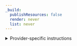 ```yaml
---
_build:
  publishResources: false
  render: never
  list: never
---
```


<details>
<summary>Provider-specific instructions</summary>
<div>

This is not an exhaustive list of how to update DS records in other providers, but the following links may be helpful:

- [DNSimple](https://support.dnsimple.com/articles/cloudflare-ds-record/)
- [domaindiscount24](https://support.domaindiscount24.com/hc/articles/4409759478161-DNSSEC)
- [DreamHost](https://help.dreamhost.com/hc/en-us/articles/219539467-DNSSEC-overview)
- [dynadot](https://www.dynadot.com/community/help/question/set-DNSSEC)
- [enom](https://help.enom.com/hc/en-us/articles/115001028212-Adding-a-DNSSEC-to-a-Domain-Name)
- [gandi](https://wiki.gandi.net/en/domains/dnssec)
- [GoDaddy](https://ph.godaddy.com/help/add-a-ds-record-23865)
- [Google Domains](https://support.google.com/domains/answer/6387342?hl=en)
- [hover](https://help.hover.com/hc/en-us/articles/217281647-Understanding-and-managing-DNSSEC)
- [InMotion Hosting](https://www.inmotionhosting.com/support/edu/cpanel/enable-dnssec-cloudflare/)
- [INWX](https://kb.inwx.com/en-us/3-nameserver/131)
- [Joker.com](https://joker.com/faq/content/6/461/en/dnssec-support.html)
- [name.com](https://www.name.com/support/articles/205439058-Managing-DNSSEC)
- [namecheap](https://www.namecheap.com/support/knowledgebase/article.aspx/9722/2232/managing-dnssec-for-domains-pointed-to-custom-dns)
- [nameISP](https://support.nameisp.com/answers/dns)
- [namesilo](https://www.namesilo.com/Support/DS-Records-%28DNSSEC%29)
- [OVH](https://api.ovh.com/console/#/domain/%7BserviceName%7D/dsRecord#POST)
- [registro.br](https://registro.br/tecnologia/dnssec.html?secao=tutoriais-dns)
- [Porkbun](https://kb.porkbun.com/article/93-how-to-install-dnssec) (do not fill out **keyData**).

</div>
</details>
